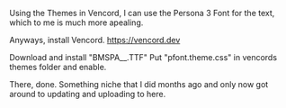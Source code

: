 Using the Themes in Vencord, I can use the Persona 3 Font for the text, which to me is much more apealing.

Anyways, install Vencord.
https://vencord.dev

Download and install "BMSPA__.TTF"
Put "pfont.theme.css" in vencords themes folder and enable.

There, done. Something niche that I did months ago and only now got around to updating and uploading to here.
